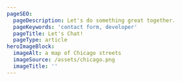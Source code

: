 ```yaml
---
pageSEO:
  pageDescription: Let's do something great together.
  pageKeywords: 'contact form, developer'
  pageTitle: Let's Chat!
  pageType: article
heroImageBlock:
  imageAlt: a map of Chicago streets
  imageSource: /assets/chicago.png
  imageTitle: ''
---
```


